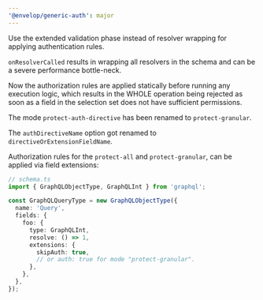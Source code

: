 ```yaml
---
'@envelop/generic-auth': major
---
```


Use the extended validation phase instead of resolver wrapping for applying authentication rules.

`onResolverCalled` results in wrapping all resolvers in the schema and can be a severe performance bottle-neck.

Now the authorization rules are applied statically before running any execution logic, which results in the WHOLE operation being rejected as soon as a field in the selection set does not have sufficient permissions.

The mode `protect-auth-directive` has been renamed to `protect-granular`.

The `authDirectiveName` option got renamed to `directiveOrExtensionFieldName`.

Authorization rules for the `protect-all` and `protect-granular`, can be applied via field extensions:

```typescript
// schema.ts
import { GraphQLObjectType, GraphQLInt } from 'graphql';

const GraphQLQueryType = new GraphQLObjectType({
  name: 'Query',
  fields: {
    foo: {
      type: GraphQLInt,
      resolve: () => 1,
      extensions: {
        skipAuth: true,
        // or auth: true for mode "protect-granular".
      },
    },
  },
});
```
